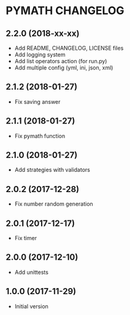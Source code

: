 # PYMATH CHANGELOG

## 2.2.0 (2018-xx-xx)

* Add README, CHANGELOG, LICENSE files
* Add logging system
* Add list operators action (for run.py)
* Add multiple config (yml, ini, json, xml)

## 2.1.2 (2018-01-27)

* Fix saving answer

## 2.1.1 (2018-01-27)

* Fix pymath function

## 2.1.0 (2018-01-27)

* Add strategies with validators

## 2.0.2 (2017-12-28)

* Fix number random generation

## 2.0.1 (2017-12-17)

* Fix timer

## 2.0.0 (2017-12-10)

* Add unittests

## 1.0.0 (2017-11-29)

* Initial version
